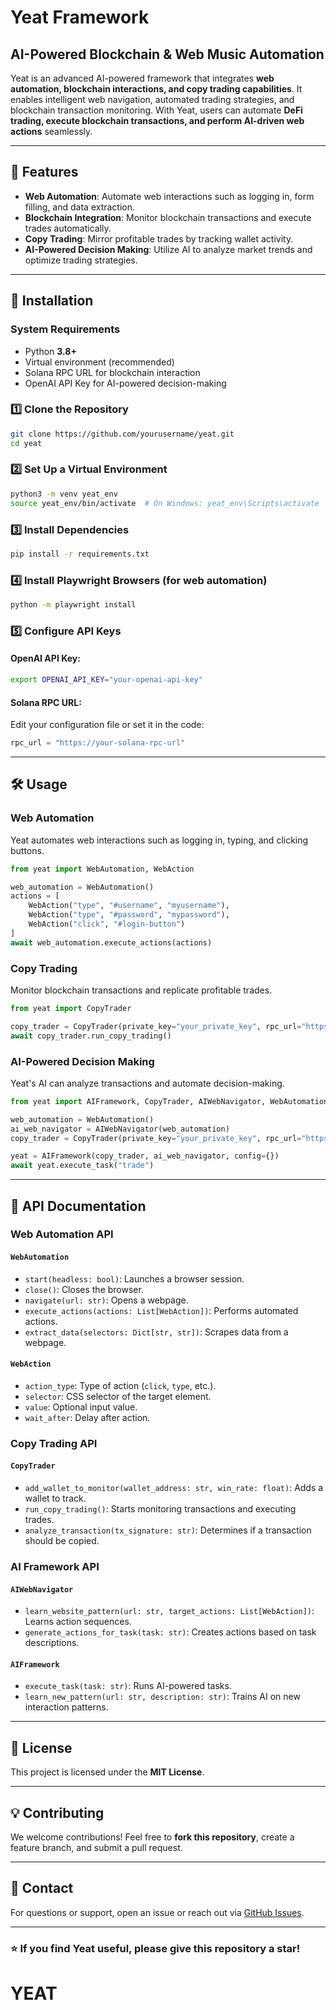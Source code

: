 # Yeat Framework

## AI-Powered Blockchain & Web Music Automation

Yeat is an advanced AI-powered framework that integrates **web automation, blockchain interactions, and copy trading capabilities**. It enables intelligent web navigation, automated trading strategies, and blockchain transaction monitoring. With Yeat, users can automate **DeFi trading, execute blockchain transactions, and perform AI-driven web actions** seamlessly.

---

## 🚀 Features

- **Web Automation**: Automate web interactions such as logging in, form filling, and data extraction.
- **Blockchain Integration**: Monitor blockchain transactions and execute trades automatically.
- **Copy Trading**: Mirror profitable trades by tracking wallet activity.
- **AI-Powered Decision Making**: Utilize AI to analyze market trends and optimize trading strategies.

---

## 📌 Installation

### **System Requirements**

- Python **3.8+**
- Virtual environment (recommended)
- Solana RPC URL for blockchain interaction
- OpenAI API Key for AI-powered decision-making

### **1️⃣ Clone the Repository**

```bash
git clone https://github.com/yourusername/yeat.git
cd yeat
```

### **2️⃣ Set Up a Virtual Environment**

```bash
python3 -m venv yeat_env
source yeat_env/bin/activate  # On Windows: yeat_env\Scripts\activate
```

### **3️⃣ Install Dependencies**

```bash
pip install -r requirements.txt
```

### **4️⃣ Install Playwright Browsers** (for web automation)

```bash
python -m playwright install
```

### **5️⃣ Configure API Keys**

#### OpenAI API Key:

```bash
export OPENAI_API_KEY="your-openai-api-key"
```

#### Solana RPC URL:

Edit your configuration file or set it in the code:

```python
rpc_url = "https://your-solana-rpc-url"
```

---

## 🛠️ Usage

### **Web Automation**

Yeat automates web interactions such as logging in, typing, and clicking buttons.

```python
from yeat import WebAutomation, WebAction

web_automation = WebAutomation()
actions = [
    WebAction("type", "#username", "myusername"),
    WebAction("type", "#password", "mypassword"),
    WebAction("click", "#login-button")
]
await web_automation.execute_actions(actions)
```

### **Copy Trading**

Monitor blockchain transactions and replicate profitable trades.

```python
from yeat import CopyTrader

copy_trader = CopyTrader(private_key="your_private_key", rpc_url="https://your-solana-rpc-url", risk_config={})
await copy_trader.run_copy_trading()
```

### **AI-Powered Decision Making**

Yeat's AI can analyze transactions and automate decision-making.

```python
from yeat import AIFramework, CopyTrader, AIWebNavigator, WebAutomation

web_automation = WebAutomation()
ai_web_navigator = AIWebNavigator(web_automation)
copy_trader = CopyTrader(private_key="your_private_key", rpc_url="https://your-solana-rpc-url", risk_config={})

yeat = AIFramework(copy_trader, ai_web_navigator, config={})
await yeat.execute_task("trade")
```

---

## 📖 API Documentation

### **Web Automation API**

#### `WebAutomation`

- `start(headless: bool)`: Launches a browser session.
- `close()`: Closes the browser.
- `navigate(url: str)`: Opens a webpage.
- `execute_actions(actions: List[WebAction])`: Performs automated actions.
- `extract_data(selectors: Dict[str, str])`: Scrapes data from a webpage.

#### `WebAction`

- `action_type`: Type of action (`click`, `type`, etc.).
- `selector`: CSS selector of the target element.
- `value`: Optional input value.
- `wait_after`: Delay after action.

### **Copy Trading API**

#### `CopyTrader`

- `add_wallet_to_monitor(wallet_address: str, win_rate: float)`: Adds a wallet to track.
- `run_copy_trading()`: Starts monitoring transactions and executing trades.
- `analyze_transaction(tx_signature: str)`: Determines if a transaction should be copied.

### **AI Framework API**

#### `AIWebNavigator`

- `learn_website_pattern(url: str, target_actions: List[WebAction])`: Learns action sequences.
- `generate_actions_for_task(task: str)`: Creates actions based on task descriptions.

#### `AIFramework`

- `execute_task(task: str)`: Runs AI-powered tasks.
- `learn_new_pattern(url: str, description: str)`: Trains AI on new interaction patterns.

---

## 📜 License

This project is licensed under the **MIT License**.

---

## 💡 Contributing

We welcome contributions! Feel free to **fork this repository**, create a feature branch, and submit a pull request.

---

## 📩 Contact

For questions or support, open an issue or reach out via [GitHub Issues](https://github.com/yourusername/yeat/issues).

---

### ⭐ If you find Yeat useful, please give this repository a star!
# YEAT
